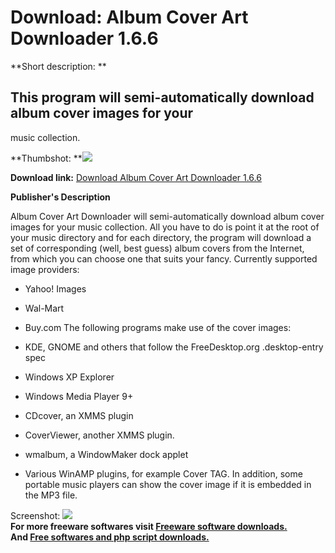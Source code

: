 # Download: Album Cover Art Downloader 1.6.6

**Short description: **

## This program will semi-automatically download album cover images for your
music collection.

  
**Thumbshot: **![](http://www.freewarefiles.com/screenshot/albumartcvrdnldr_md.jpg)   
  
**Download link:** [Download Album Cover Art Downloader 1.6.6](http://freesoftwares.boysofts.com/Album-Cover-Art-Downloader_program_43087.html)  
  

**Publisher's Description**  
  

Album Cover Art Downloader will semi-automatically download album cover images
for your music collection. All you have to do is point it at the root of your
music directory and for each directory, the program will download a set of
corresponding (well, best guess) album covers from the Internet, from which
you can choose one that suits your fancy. Currently supported image providers:

  * Yahoo! Images 
  * Wal-Mart 
  * Buy.com 
The following programs make use of the cover images:

  * KDE, GNOME and others that follow the FreeDesktop.org .desktop-entry spec 
  * Windows XP Explorer 
  * Windows Media Player 9+ 
  * CDcover, an XMMS plugin 
  * CoverViewer, another XMMS plugin. 
  * wmalbum, a WindowMaker dock applet 
  * Various WinAMP plugins, for example Cover TAG. 
In addition, some portable music players can show the cover image if it is
embedded in the MP3 file.

  
  
Screenshot: ![](http://www.freewarefiles.com/screenshot/albumartcvrdnldr.jpg)  
**For more freeware softwares visit [Freeware software downloads.](http://freesoftwares.boysofts.com/)**   
**And [Free softwares and php script downloads.](http://www.boysofts.com/)**

